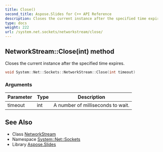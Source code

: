 ```yaml
---
title: Close()
second_title: Aspose.Slides for C++ API Reference
description: Closes the current instance after the specified time expires.
type: docs
weight: 222
url: /system.net.sockets/networkstream/close/
---
```

## NetworkStream::Close(int) method


Closes the current instance after the specified time expires.

```cpp
void System::Net::Sockets::NetworkStream::Close(int timeout)
```


### Arguments

| Parameter | Type | Description |
| --- | --- | --- |
| timeout | int | A number of milliseconds to wait. |

## See Also

* Class [NetworkStream](../)
* Namespace [System::Net::Sockets](../../)
* Library [Aspose.Slides](../../../)